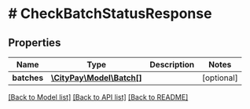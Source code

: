 # # CheckBatchStatusResponse

## Properties

Name | Type | Description | Notes
------------ | ------------- | ------------- | -------------
**batches** | [**\CityPay\Model\Batch[]**](Batch.md) |  | [optional]

[[Back to Model list]](../../README.md#models) [[Back to API list]](../../README.md#endpoints) [[Back to README]](../../README.md)
